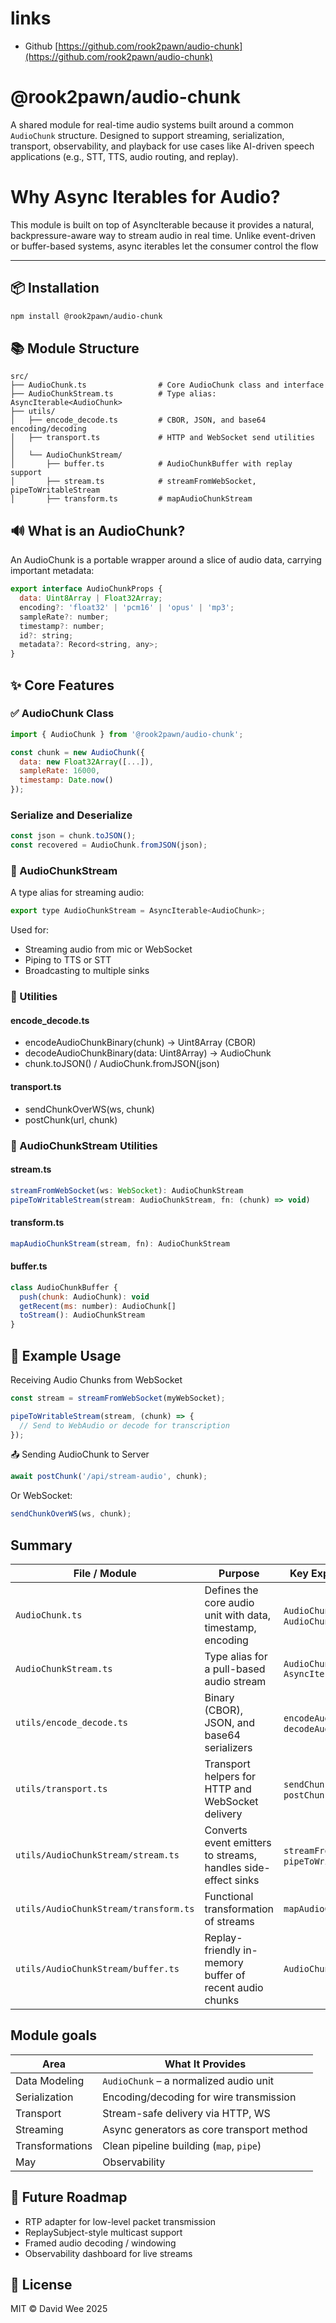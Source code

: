 # links

* Github [https://github.com/rook2pawn/audio-chunk](https://github.com/rook2pawn/audio-chunk)


# @rook2pawn/audio-chunk

A shared module for real-time audio systems built around a common `AudioChunk` structure. Designed to support streaming, serialization, transport, observability, and playback for use cases like AI-driven speech applications (e.g., STT, TTS, audio routing, and replay).

# Why Async Iterables for Audio?

This module is built on top of AsyncIterable<AudioChunk> because it provides a natural, backpressure-aware way to stream audio in real time. Unlike event-driven or buffer-based systems, async iterables let the consumer control the flow

---

## 📦 Installation

```bash
npm install @rook2pawn/audio-chunk
```

## 📚 Module Structure
```
src/
├── AudioChunk.ts                # Core AudioChunk class and interface
├── AudioChunkStream.ts          # Type alias: AsyncIterable<AudioChunk>
├── utils/
│   ├── encode_decode.ts         # CBOR, JSON, and base64 encoding/decoding
│   ├── transport.ts             # HTTP and WebSocket send utilities
│
│   └── AudioChunkStream/
│       ├── buffer.ts            # AudioChunkBuffer with replay support
│       ├── stream.ts            # streamFromWebSocket, pipeToWritableStream
│       ├── transform.ts         # mapAudioChunkStream
```

## 🔊 What is an AudioChunk?
An AudioChunk is a portable wrapper around a slice of audio data, carrying important metadata:

```js
export interface AudioChunkProps {
  data: Uint8Array | Float32Array;
  encoding?: 'float32' | 'pcm16' | 'opus' | 'mp3';
  sampleRate?: number;
  timestamp?: number;
  id?: string;
  metadata?: Record<string, any>;
}
```

## ✨ Core Features

### ✅ AudioChunk Class
```js
import { AudioChunk } from '@rook2pawn/audio-chunk';

const chunk = new AudioChunk({
  data: new Float32Array([...]), 
  sampleRate: 16000,
  timestamp: Date.now()
});
```

### Serialize and Deserialize
```js
const json = chunk.toJSON();
const recovered = AudioChunk.fromJSON(json);
```

### 🔁 AudioChunkStream
A type alias for streaming audio:

```js
export type AudioChunkStream = AsyncIterable<AudioChunk>;
```

Used for:

* Streaming audio from mic or WebSocket
* Piping to TTS or STT
* Broadcasting to multiple sinks

### 🧰 Utilities

#### encode_decode.ts

* encodeAudioChunkBinary(chunk) → Uint8Array (CBOR)
* decodeAudioChunkBinary(data: Uint8Array) → AudioChunk
* chunk.toJSON() / AudioChunk.fromJSON(json)

#### transport.ts
* sendChunkOverWS(ws, chunk)
* postChunk(url, chunk)

### 📡 AudioChunkStream Utilities

#### stream.ts
```js
streamFromWebSocket(ws: WebSocket): AudioChunkStream
pipeToWritableStream(stream: AudioChunkStream, fn: (chunk) => void)
```

#### transform.ts
```js
mapAudioChunkStream(stream, fn): AudioChunkStream
```
#### buffer.ts
```js
class AudioChunkBuffer {
  push(chunk: AudioChunk): void
  getRecent(ms: number): AudioChunk[]
  toStream(): AudioChunkStream
}
```

## 🔌 Example Usage
Receiving Audio Chunks from WebSocket
```js
const stream = streamFromWebSocket(myWebSocket);

pipeToWritableStream(stream, (chunk) => {
  // Send to WebAudio or decode for transcription
});
```

📤 Sending AudioChunk to Server
```js
await postChunk('/api/stream-audio', chunk);
```

Or WebSocket:
```js
sendChunkOverWS(ws, chunk);
```

## Summary 

| File / Module                           | Purpose                                                                | Key Exports / Concepts                          |
|----------------------------------------|------------------------------------------------------------------------|--------------------------------------------------|
| `AudioChunk.ts`                        | Defines the core audio unit with data, timestamp, encoding             | `AudioChunk`, `AudioChunkProps`                 |
| `AudioChunkStream.ts`                  | Type alias for a pull-based audio stream                               | `AudioChunkStream = AsyncIterable<AudioChunk>`  |
| `utils/encode_decode.ts`               | Binary (CBOR), JSON, and base64 serializers                            | `encodeAudioChunkBinary`, `decodeAudioChunkBinary` |
| `utils/transport.ts`                   | Transport helpers for HTTP and WebSocket delivery                      | `sendChunkOverWS`, `postChunk`                  |
| `utils/AudioChunkStream/stream.ts`     | Converts event emitters to streams, handles side-effect sinks          | `streamFromWebSocket`, `pipeToWritableStream`   |
| `utils/AudioChunkStream/transform.ts`  | Functional transformation of streams                                   | `mapAudioChunkStream`                           |
| `utils/AudioChunkStream/buffer.ts`     | Replay-friendly in-memory buffer of recent audio chunks                | `AudioChunkBuffer`                              |


## Module goals

| Area            | What It Provides                          |
|-----------------|-------------------------------------------|
| Data Modeling   | `AudioChunk` – a normalized audio unit    |
| Serialization   | Encoding/decoding for wire transmission   |
| Transport       | Stream-safe delivery via HTTP, WS         |
| Streaming       | Async generators as core transport method |
| Transformations | Clean pipeline building (`map`, `pipe`)   |
May| Observability   | Replay buffer and potential dashboarding  |



## 🔮 Future Roadmap
* RTP adapter for low-level packet transmission
* ReplaySubject-style multicast support
* Framed audio decoding / windowing
* Observability dashboard for live streams

## 🪪 License
MIT © David Wee 2025